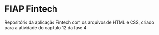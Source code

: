 # FIAP Fintech
Repositório da aplicação Fintech com os arquivos de HTML e CSS, criado para a atividade do capítulo 12 da fase 4